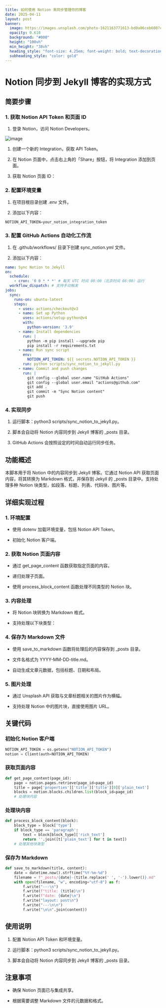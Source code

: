 ```yaml
---
title: 如何使用 Notion 来同步管理你的博客
date: 2025-04-11
layout: post
banner:
  image: https://images.unsplash.com/photo-1621163771613-bd0a06ceb600?crop=entropy&cs=tinysrgb&fit=max&fm=jpg&ixid=M3w2OTIwMzJ8MHwxfHJhbmRvbXx8fHx8fHx8fDE3NDQzNjY4OTN8&ixlib=rb-4.0.3&q=80&w=1080
  opacity: 0.618
  background: "#000"
  height: "100vh"
  min_height: "38vh"
  heading_style: "font-size: 4.25em; font-weight: bold; text-decoration: underline"
  subheading_style: "color: gold"
---
```


# Notion 同步到 Jekyll 博客的实现方式

## 简要步骤

### 1. 获取 Notion API Token 和页面 ID

1. 登录 Notion，访问 Notion Developers。

![image](https://prod-files-secure.s3.us-west-2.amazonaws.com/a7a0cc5a-89b9-4cda-8686-1fba0ca52f40/d19c1afe-dea5-4312-9333-786b0ba83054/image.png?X-Amz-Algorithm=AWS4-HMAC-SHA256&X-Amz-Content-Sha256=UNSIGNED-PAYLOAD&X-Amz-Credential=ASIAZI2LB4666CJWTXEP%2F20250411%2Fus-west-2%2Fs3%2Faws4_request&X-Amz-Date=20250411T102133Z&X-Amz-Expires=3600&X-Amz-Security-Token=IQoJb3JpZ2luX2VjEEIaCXVzLXdlc3QtMiJGMEQCICsWaV%2BkK8MEBBjDt0%2F8NyQUlAjS4qRSyeSIbfSx3SyvAiBRxMVzcjTaZ7Ux7TXeuOda0UND2hX%2Bm4jFeobXx7SeySqIBAi7%2F%2F%2F%2F%2F%2F%2F%2F%2F%2F8BEAAaDDYzNzQyMzE4MzgwNSIM5A1%2FLXPApe0IZxPSKtwDlAk3g7xbLKg7J1tej6s7sQInNj6AXMGlpfe3hDJowXYVxGW3xI2G70V6sbKxv1uPFAwcevhf4LsfugjVMdj43cDWAoR99BkEsfY4ut4JlkPo1AE4YYaB5xUQtePFKdD82L6ESCQd4%2FJItAJ%2FP8s9VebRjLuTtI6pSrHJ5CAuGaW52bd8wBqws%2BeSONhUOzdz1lLc4PHG2svmmVs903Bf2l8EJKJ3IEF%2BAH1Y0NXDlGFUjYAunnVFr6FOptk4XVcWegAeps3Q%2FcMnmOy%2B5pWI93gLIQgMzrup40LpicTJ7hji2bFDsL87clVdccRuPaJl0sDBD7fIyXJkmS7AXuweI88gBFLEZISMTwuwkOYu3ctOEMtLZa3N1dNuC%2Bu2vx1gqzhyA4MVcWItoKA4pDEEBXhESpybASLnTiKjQJiR55h%2BosLJEiajZelS0u9TNSyEqbMnQm6nYgPieZvG52dse4zObS5sllcOPWGcSDOehlN4uoCm2DkFZ6AHtjPeWew2TTIoWIm17Zd71ddQe3Uzqsz8gZalLD%2FncUIbhLKkhO%2F1xvI3KxrTXxaMthCHeWRxit%2Fw8VwR6Yaf5fHc6U63eOkHTkxZS%2F45udgoZ%2Fd35872jGCYtNXVZ%2B%2ByE3wwxcrjvwY6pgHoDA3tnXTEOFtZ9Yz6Q8KsN0r%2Fnk69%2FU0%2BtDcOtFvsURae2Cvy%2FB%2B82AKf4XWI%2BLHVjp%2FbM9sWbDm8uuMcg9Pw6VZC2KrN20TvNo9scA6rPCWdBOsUHf1JZn0pLNL42KvCIR10%2FhUosT5LqsM84bnyx01yjeNRCz%2FeqQqeg7y0Atx%2BWdl2gpsWpAYVz5fzZA3decwygbhyYufJEACEo9drKQXjsWVm&X-Amz-Signature=4252a025d775438386578c698f2326b6485c1e3200200fd328fdda79b9ddd6d3&X-Amz-SignedHeaders=host&x-id=GetObject)

1. 创建一个新的 Integration，获取 API Token。

1. 在 Notion 页面中，点击右上角的「Share」按钮，将 Integration 添加到页面。

1. 获取 Notion 页面 ID：


### 2. 配置环境变量

1. 在项目根目录创建 .env 文件。

1. 添加以下内容：

```javascript
NOTION_API_TOKEN=your_notion_integration_token
```

### 3. 配置 GitHub Actions 自动化工作流

1. 在 .github/workflows/ 目录下创建 sync_notion.yml 文件。

1. 添加以下内容：

```yaml
name: Sync Notion to Jekyll
on:
  schedule:
    - cron: '0 0 * * *' # 每天 UTC 时间 00:00（北京时间 08:00）运行
  workflow_dispatch: # 支持手动触发
jobs:
  sync:
    runs-on: ubuntu-latest
    steps:
      - uses: actions/checkout@v3
      - name: Set up Python
        uses: actions/setup-python@v4
        with:
          python-version: '3.9'
      - name: Install dependencies
        run: |
          python -m pip install --upgrade pip
          pip install -r requirements.txt
      - name: Run sync script
        env:
          NOTION_API_TOKEN: ${{ secrets.NOTION_API_TOKEN }}
        run: python scripts/sync_notion_to_jekyll.py
      - name: Commit and push changes
        run: |
          git config --global user.name "GitHub Actions"
          git config --global user.email "actions@github.com"
          git add .
          git commit -m "Sync Notion content"
          git push
```

### 4. 实现同步

1. 运行脚本：python3 scripts/sync_notion_to_jekyll.py。

1. 脚本会自动将 Notion 内容同步到 Jekyll 博客的 _posts 目录。

1. GitHub Actions 会按照设定的时间自动运行同步任务。

## 功能概述

本脚本用于将 Notion 中的内容同步到 Jekyll 博客。它通过 Notion API 获取页面内容，将其转换为 Markdown 格式，并保存到 Jekyll 的 _posts 目录中。支持处理多种 Notion 块类型，如段落、标题、列表、代码块、图片等。

## 详细实现过程

### 1. 环境配置

- 使用 dotenv 加载环境变量，包括 Notion API Token。

- 初始化 Notion 客户端。

### 2. 获取 Notion 页面内容

- 通过 get_page_content 函数获取指定页面的内容。

- 递归处理子页面。

- 使用 process_block_content 函数处理不同类型的 Notion 块。

### 3. 内容处理

- 将 Notion 块转换为 Markdown 格式。

- 支持处理以下块类型：


### 4. 保存为 Markdown 文件

- 使用 save_to_markdown 函数将处理后的内容保存到 _posts 目录。

- 文件名格式为 YYYY-MM-DD-title.md。

- 自动生成文章元数据，包括标题、日期和布局。

### 5. 图片处理

- 通过 Unsplash API 获取与文章标题相关的图片作为横幅。

- 支持处理 Notion 中的图片块，直接使用图片 URL。

## 关键代码

### 初始化 Notion 客户端

```python
NOTION_API_TOKEN = os.getenv("NOTION_API_TOKEN")
notion = Client(auth=NOTION_API_TOKEN)
```

### 获取页面内容

```python
def get_page_content(page_id):
    page = notion.pages.retrieve(page_id=page_id)
    title = page['properties']['title']['title'][0]['plain_text']
    blocks = notion.blocks.children.list(block_id=page_id)
    # 处理块内容
```

### 处理块内容

```python
def process_block_content(block):
    block_type = block['type']
    if block_type == 'paragraph':
        text = block[block_type]['rich_text']
        return ''.join([t['plain_text'] for t in text])
    # 处理其他块类型
```

### 保存为 Markdown

```python
def save_to_markdown(title, content):
    date = datetime.now().strftime("%Y-%m-%d")
    filename = f"_posts/{date}-{title.replace(' ', '-').lower()}.md"
    with open(filename, "w", encoding="utf-8") as f:
        f.write("---\n")
        f.write(f"title: {title}\n")
        f.write(f"date: {date}\n")
        f.write("layout: post\n")
        f.write("---\n\n")
        f.write("\n\n".join(content))
```

## 使用说明

1. 配置 Notion API Token 和环境变量。

1. 运行脚本：python3 scripts/sync_notion_to_jekyll.py。

1. 脚本会自动将 Notion 内容同步到 Jekyll 博客的 _posts 目录。

## 注意事项

- 确保 Notion 页面已与集成共享。

- 根据需要调整 Markdown 文件的元数据和格式。